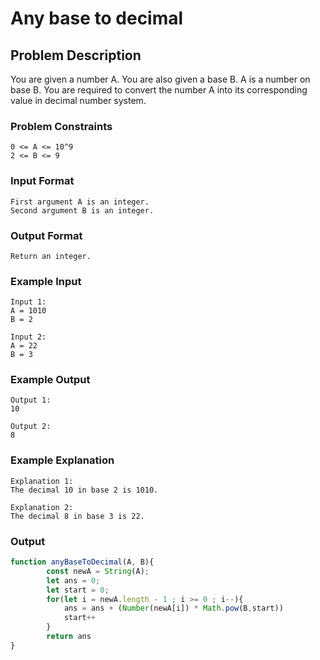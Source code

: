 # Any base to decimal

## Problem Description
You are given a number A. You are also given a base B. A is a number on base B.
You are required to convert the number A into its corresponding value in decimal number system.

### Problem Constraints
````
0 <= A <= 10^9
2 <= B <= 9
````

### Input Format
````
First argument A is an integer.
Second argument B is an integer.
````

### Output Format
````
Return an integer.
````

### Example Input
````
Input 1:
A = 1010
B = 2

Input 2:
A = 22 
B = 3
````

### Example Output
````
Output 1:
10

Output 2:
8
````

### Example Explanation
````
Explanation 1:
The decimal 10 in base 2 is 1010.

Explanation 2:
The decimal 8 in base 3 is 22.
````

### Output

``` javascript showLineNumbers copy filename="JavaScript"
function anyBaseToDecimal(A, B){
        const newA = String(A);
        let ans = 0;
        let start = 0;
        for(let i = newA.length - 1 ; i >= 0 ; i--){
            ans = ans + (Number(newA[i]) * Math.pow(B,start))
            start++
        }
        return ans
}
```